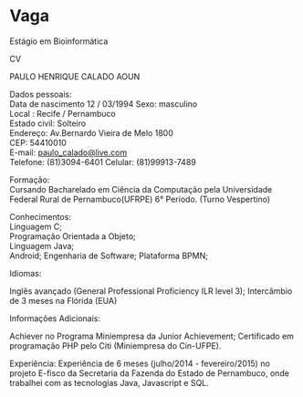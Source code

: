 Vaga
====

Estágio em Bioinformática


CV
  
PAULO HENRIQUE CALADO AOUN  

Dados pessoais:  
 Data de nascimento  12 / 03/1994                                              Sexo: masculino  
Local : Recife / Pernambuco                          
Estado civil: Solteiro  
Endereço: Av.Bernardo Vieira de Melo 1800   
CEP: 54410010  
E-mail: paulo_calado@live.com  
Telefone: (81)3094-6401                Celular: (81)99913-7489  
  
Formação:   
Cursando Bacharelado em Ciência da Computação pela Universidade Federal Rural de Pernambuco(UFRPE) 6° Período. (Turno Vespertino)  
  
Conhecimentos:  
Linguagem C;   
Programação Orientada a Objeto;  
Linguagem Java;  
Android;
Engenharia de Software; 
Plataforma BPMN; 

  
  
Idiomas:  
  
Inglês avançado (General Professional Proficiency ILR level 3); 
Intercâmbio de 3 meses na Flórida (EUA) 
    
  
Informações Adicionais:  
  
Achiever no Programa Miniempresa da Junior Achievement; 
Certificado em programação PHP pelo Citi (Miniempresa do Cin-UFPE). 


Experiência:
Experiência de 6 meses (julho/2014 - fevereiro/2015) no projeto E-fisco da Secretaria da Fazenda do Estado de Pernambuco, onde trabalhei com as tecnologias Java, Javascript e SQL.


